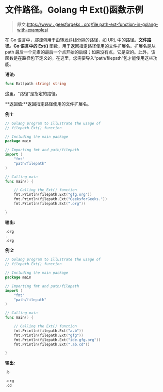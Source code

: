 # 文件路径。Golang 中 Ext()函数示例

> 原文:[https://www . geesforgeks . org/file path-ext-function-in-golang-with-examples/](https://www.geeksforgeeks.org/filepath-ext-function-in-golang-with-examples/)

在 Go 语言中，*路径*包用于由转发斜线分隔的路径，如 URL 中的路径。**文件路径。Go 语言中的 Ext()** 函数，用于返回指定路径使用的文件扩展名。扩展名是从 path 最后一个元素的最后一个点开始的后缀；如果没有点，它是空的。此外，该函数是在路径包下定义的。在这里，您需要导入“path/filepath”包才能使用这些功能。

**语法:**

```go
func Ext(path string) string

```

这里，“路径”是指定的路径。

**返回值:**返回指定路径使用的文件扩展名。

**例 1:**

```go
// Golang program to illustrate the usage of
// filepath.Ext() function

// Including the main package
package main

// Importing fmt and path/filepath
import (
    "fmt"
    "path/filepath"
)

// Calling main
func main() {

    // Calling the Ext() function
    fmt.Println(filepath.Ext("gfg.org"))
    fmt.Println(filepath.Ext("GeeksforGeeks."))
    fmt.Println(filepath.Ext(".org"))

}
```

**输出:**

```go
.org
.
.org

```

**例 2:**

```go
// Golang program to illustrate the usage of
// filepath.Ext() function

// Including the main package
package main

// Importing fmt and path/filepath
import (
    "fmt"
    "path/filepath"
)

// Calling main
func main() {

    // Calling the Ext() function
    fmt.Println(filepath.Ext("a.b"))
    fmt.Println(filepath.Ext("gfg"))
    fmt.Println(filepath.Ext("ide.gfg.org"))
    fmt.Println(filepath.Ext(".ab.cd"))

}
```

**输出:**

```go
.b

.org
.cd

```